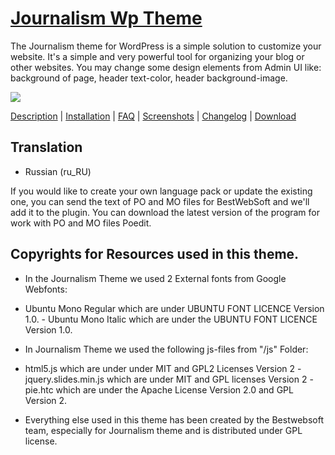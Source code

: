 <a href="http://bestwebsoft.com/theme/journalism/" target=_blank>Journalism Wp Theme</a>
===================

The Journalism theme for WordPress is a simple solution to customize your website. It's a simple and very powerful tool for organizing your blog or other websites. You may change some design elements from Admin UI like: background of page, header text-color, header background-image.

<img src="http://bestwebsoft.com/wp-content/uploads/2013/12/banner1.jpg" />

<a href="http://bestwebsoft.com/theme/journalism/#description" target=_blank>Description</a> | 
<a href="http://bestwebsoft.com/theme/journalism/#installation" target=_blank>Installation</a> | 
<a href="http://bestwebsoft.com/theme/journalism/#faq" target=_blank>FAQ</a> | 
<a href="http://bestwebsoft.com/theme/journalism/#screenshots" target=_blank>Screenshots</a> | 
<a href="http://bestwebsoft.com/theme/journalism/#changelog" target=_blank>Changelog</a> | 
<a href="http://bestwebsoft.com/theme/journalism/" target=_blank>Download</a>

Translation
-----------------------------
* Russian (ru_RU)

If you would like to create your own language pack or update the existing one, you can send the text of PO and MO files for BestWebSoft and we'll add it to the plugin. You can download the latest version of the program for work with PO and MO files Poedit.


Copyrights for Resources used in this theme.
-----------------------------

* In the Journalism Theme we used 2 External fonts from Google Webfonts:
 - Ubuntu Mono Regular which are under UBUNTU FONT LICENCE Version 1.0. - Ubuntu Mono Italic which are under the UBUNTU FONT LICENCE Version 1.0.
* In Journalism Theme we used the following js-files from "/js" Folder:
 - html5.js which are under under MIT and GPL2 Licenses Version 2 - jquery.slides.min.js which are under MIT and GPL licenses Version 2 - pie.htc which are under the Apache License Version 2.0 and GPL Version 2.
* Everything else used in this theme has been created by the Bestwebsoft team,
especially for Journalism theme and is distributed under GPL license.
